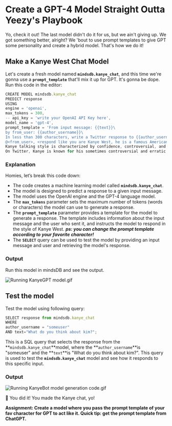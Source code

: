# Create a GPT-4 Model Straight Outta Yeezy's Playbook

Yo, check it out! The last model didn't do it for us, but we ain't giving up. We got something better, alright? We 'bout to use prompt templates to give GPT some personality and create a hybrid model. That's how we do it!

## **Make a Kanye West Chat Model**

Let's create a fresh model named **`mindsdb.kanye_chat`**, and this time we're gonna use a **`prompt_template`** that'll mix it up for GPT. It's gonna be dope. Run this code in the editor:

```jsx
CREATE MODEL mindsdb.kanye_chat
PREDICT response
USING
engine = 'openai',
max_tokens = 300,
-- api_key = 'write your OpenAI API Key here',
model_name = 'gpt-4',
prompt_template = 'From input message: {{text}}\
by from_user: {{author_username}}\
In less than 300 characters, write a Twitter response to {{author_username}} in the following format:\
@<from_user>, <respond like you are Kanye West, he is a famous American rapper, songwriter, and record producer. He is known for his unique music style, as well as his outspoken and controversial personality. Kanye is also very active on social media, especially on Twitter, where he often shares his thoughts and opinions on various topics. Kayne west may use strong and offensive language.
Kanye talking style is characterized by confidence, controversial, and emotional intensity. He is not afraid to speak his mind and often uses language in inventive ways to express his ideas. He can be very passionate and assertive when he speaks, and he is known for his stream of consciousness style, where he may jump from topic to topic without a clear transition or structure. Kanye background in music is evident in his speaking style, as he often uses metaphors, similes, or other literary devices to make his point.
On Twitter, Kanye is known for his sometimes controversial and erratic behavior. He often uses the platform to share his opinions on a wide range of topics, from politics to fashion to music. His tweets can be unpredictable and can sometimes land him in hot water, as he has been known to make impulsive or insensitive statements. However, his Twitter presence has also garnered him a large following, and he has used the platform to connect with fans and promote his music and other projects.'
```

### Explanation

Homies, let’s break this code down:

- The code creates a machine learning model called **`mindsdb.kanye_chat`**.
- The model is designed to predict a response to a given input message.
- The model uses the OpenAI engine and the GPT-4 language model.
- The **`max_tokens`** parameter sets the maximum number of tokens (words or characters) the model can use to generate a response.
- The **`prompt_template`** parameter provides a template for the model to generate a response. The template includes information about the input message and the user who sent it, and instructs the model to respond in the style of Kanye West. ***ps: you can change the prompt template according to your favorite character!***
- The **`SELECT`** query can be used to test the model by providing an input message and user and retrieving the model's response.

### Output

Run this model in mindsDB and see the output.

![Running KanyeGPT model.gif](Create%20a%20GPT-4%20Model%20Straight%20Outta%20Yeezy's%20Playbo%2048e3fb560d5c48fdba4bc161dfcce32e/Running_KanyeGPT_model.gif)

## Test the model

Test the model using following query:

```jsx
SELECT response from mindsdb.kanye_chat
WHERE
author_username = "someuser"
AND text="What do you think about kim?";
```

This is a SQL query that selects the response from the **`mindsdb.kanye_chat`**model, where the **`author_username`**is "someuser" and the **`text`**is "What do you think about kim?". This query is used to test the **`mindsdb.kanye_chat`** model and see how it responds to this specific input.

### Output

![Running KanyeBot model generation code.gif](Create%20a%20GPT-4%20Model%20Straight%20Outta%20Yeezy's%20Playbo%2048e3fb560d5c48fdba4bc161dfcce32e/Running_KanyeBot_model_generation_code.gif)

🎉 You did it! You made the Kanye chat, yo!

**Assignment: Create a model where you pass the prompt template of your fav character for GPT to act like it. Quick tip: get the prompt template from ChatGPT.**